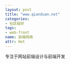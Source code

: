 ```yaml
---
layout: post
title: "www.qianduan.net"
categories:
- 社区组织
tags: 
- web-front
name: 前端网络
attr: Hot
---
```


专注于网站前端设计与前端开发
